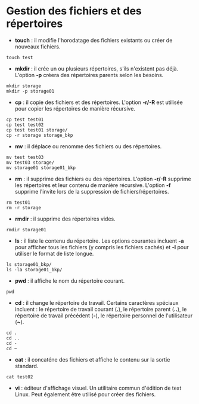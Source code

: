 # Gestion des fichiers et des répertoires

- **touch** : il modifie l'horodatage des fichiers existants ou créer de nouveaux fichiers.

```
touch test
```

- **mkdir** : il crée un ou plusieurs répertoires, s'ils n'existent pas déjà. L'option **-p** créera des répertoires parents selon les besoins.

```
mkdir storage
mkdir -p storage01
```

- **cp** : il copie des fichiers et des répertoires. L'option **-r/-R** est utilisée pour copier les répertoires de manière récursive.

```
cp test test01
cp test test02
cp test test01 storage/
cp -r storage storage_bkp
```

- **mv** : il déplace ou renomme des fichiers ou des répertoires.

```
mv test test03
mv test03 storage/
mv storage01 storage01_bkp
```

- **rm** : il supprime des fichiers ou des répertoires. L'option **-r/-R** supprime les répertoires et leur contenu de manière récursive. L'option **-f** supprime l'invite lors de la suppression de fichiers/répertoires.

```
rm test01
rm -r storage
```

- **rmdir** : il supprime des répertoires vides.

```
rmdir storage01
```

- **ls** : il liste le contenu du répertoire. Les options courantes incluent **-a** pour afficher tous les fichiers (y compris les fichiers cachés) et **-l** pour utiliser le format de liste longue.

```
ls storage01_bkp/
ls -la storage01_bkp/
```

- **pwd** : il affiche le nom du répertoire courant.

```
pwd
```

- **cd** : il change le répertoire de travail. Certains caractères spéciaux incluent : le répertoire de travail courant (**.**), le répertoire parent (**..**), le répertoire de travail précédent (**-**), le répertoire personnel de l'utilisateur (**~**).

```
cd .
cd ..
cd -
cd ~
```

- **cat** : il concaténe des fichiers et affiche le contenu sur la sortie standard.

```
cat test02
```

- **vi** : éditeur d'affichage visuel. Un utilitaire commun d'édition de text Linux. Peut également être utilisé pour créer des fichiers.